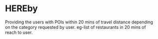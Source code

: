 # HEREby
Providing the users with POIs within 20 mins of travel distance depending on the category requested by user. eg-list of restaurants in 20 mins of reach to user.
